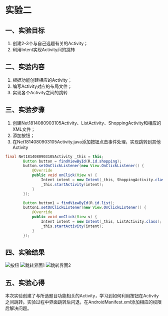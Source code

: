 # 实验二
## 一、实验目标
1. 创建2-3个与自己选题有关的Activity；
2. 利用Intent实现Activity间的跳转

## 二、实验内容
1. 根据功能创建相应的Activity；
2. 编写Activity对应的布局文件；
3. 实现各个Activity之间的跳转

## 三、实验步骤
1. 创建Net1814080903105Activity、ListActivity、ShoppingActivity和相应的XML文件；
2. 添加按钮；
3. 在Net1814080903105Activity.java添加按钮点击事件处理，实现跳转到其他Activity
```java
final Net1814080903105Activity _this = this;
        Button button = findViewById(R.id.shopping);
        button.setOnClickListener(new View.OnClickListener() {
            @Override
            public void onClick(View v) {
                Intent intent = new Intent(_this, ShoppingActivity.class);
                _this.startActivity(intent);
            }
        });

        Button button1 = findViewById(R.id.list);
        button1.setOnClickListener(new View.OnClickListener() {
            @Override
            public void onClick(View v) {
                Intent intent = new Intent(_this, ListActivity.class);
                _this.startActivity(intent);
            }
        });
```

## 四、实验结果
![按钮](https://github.com/czj-105/android-labs-2020/blob/master/students/net1814080903105/lab2_1.jpg)
![跳转界面1](https://github.com/czj-105/android-labs-2020/blob/master/students/net1814080903105/lab2_2.jpg)
![跳转界面2](https://github.com/czj-105/android-labs-2020/blob/master/students/net1814080903105/lab2_3.jpg)

## 五、实验心得
本次实验创建了与所选题目功能相关的Activity，学习到如何利用按钮在Activity之间跳转。实验过程中界面跳转后闪退，在AndroidManifest.xml添加相应的权限后解决问题。
